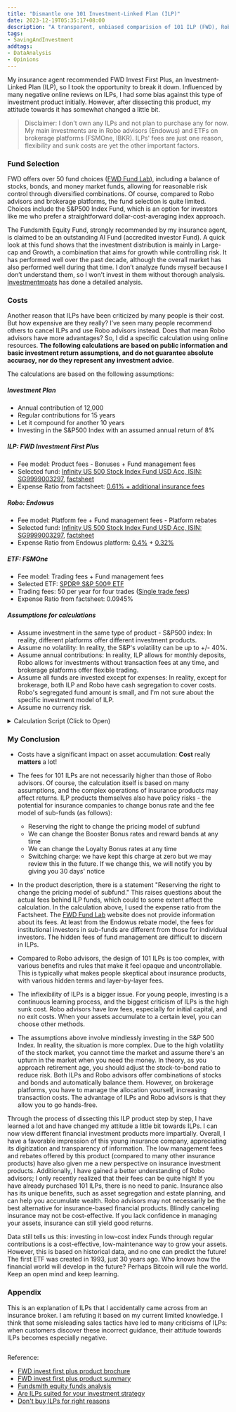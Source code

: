 ```yaml
---
title: "Dismantle one 101 Investment-Linked Plan (ILP)"
date: 2023-12-19T05:35:17+08:00
description: "A transparent, unbiased comparision of 101 ILP (FWD), Robo Advisor (Endowus) and direct ETF investment, with actual numbers and python scripts."
tags:
- SavingAndInvestment
addtags:
- DataAnalysis
- Opinions
---
```


My insurance agent recommended FWD Invest First Plus, an Investment-Linked Plan (ILP), so I took the opportunity to break it down. Influenced by many negative online reviews on ILPs, I had some bias against this type of investment product initially. However, after dissecting this product, my attitude towards it has somewhat changed a little bit.

> Disclaimer: I don't own any ILPs and not plan to purchase any for now. My main investments are in Robo advisors (Endowus) and ETFs on brokerage platforms (FSMOne, IBKR). ILPs' fees are just one reason, flexibility and sunk costs are yet the other important factors.

### Fund Selection

FWD offers over 50 fund choices ([FWD Fund Lab](https://www.fwd.com.sg/personalised-financial-advice/funds)), including a balance of stocks, bonds, and money market funds, allowing for reasonable risk control through diversified combinations. Of course, compared to Robo advisors and brokerage platforms, the fund selection is quite limited. Choices include the S&P500 Index Fund, which is an option for investors like me who prefer a straightforward dollar-cost-averaging index approach.

The Fundsmith Equity Fund, strongly recommended by my insurance agent, is claimed to be an outstanding AI Fund (accredited investor Fund). A quick look at this fund shows that the investment distribution is mainly in Large-cap and Growth, a combination that aims for growth while controlling risk. It has performed well over the past decade, although the overall market has also performed well during that time. I don’t analyze funds myself because I don’t understand them, so I won’t invest in them without thorough analysis. [Investmentmoats](https://investmentmoats.com/money/fundsmith-equity-funds-performance/) has done a detailed analysis.

### Costs

Another reason that ILPs have been criticized by many people is their cost. But how expensive are they really? I’ve seen many people recommend others to cancel ILPs and use Robo advisors instead. Does that mean Robo advisors have more advantages? So, I did a specific calculation using online resources. **The following calculations are based on public information and basic investment return assumptions, and do not guarantee absolute accuracy, nor do they represent any investment advice**.

The calculations are based on the following assumptions:

##### Investment Plan
- Annual contribution of 12,000
- Regular contributions for 15 years
- Let it compound for another 10 years
- Investing in the S&P500 Index with an assumed annual return of 8%

##### ILP: FWD Investment First Plus
- Fee model: Product fees - Bonuses + Fund management fees
- Selected fund: [Infinity US 500 Stock Index Fund USD Acc, ISIN: SG9999003297](https://www.fwd.com.sg/personalised-financial-advice/fund-report/?currencyId=USD&languageId=en-GB&id=F0HKG062P3&idCurrencyId=%20&idType=MSID&marketCode=%20), [factsheet](https://lgi.dzhintl.com/doc/uploads/documents/index.php?type=FS&fid=IUSI&lang=EN)
- Expense Ratio from factsheet: [0.61% + additional insurance fees](https://www.comparefirst.sg/wap/prodSummaryPdf/200501737H/WA_Sum_200501737H_ILP03_RP_May2023.pdf)

##### Robo: Endowus
- Fee model: Platform fee + Fund management fees - Platform rebates
- Selected fund: [Infinity US 500 Stock Index Fund USD Acc, ISIN: SG9999003297](https://www.fwd.com.sg/personalised-financial-advice/fund-report/?currencyId=USD&languageId=en-GB&id=F0HKG062P3&idCurrencyId=%20&idType=MSID&marketCode=%20), [factsheet](https://lgi.dzhintl.com/doc/uploads/documents/index.php?type=FS&fid=IUSI&lang=EN)
- Expense Ratio from Endowus platform: [0.4%](https://endowus.com/pricing) + [0.32%](https://endowus.com/investment-funds-list/lion-global-infinity-u.s-500-stock-index-fund-SG9999003289)

##### ETF: FSMOne
- Fee model: Trading fees + Fund management fees
- Selected ETF: [SPDR® S&P 500® ETF](https://www.ssga.com/library-content/products/factsheets/etfs/us/factsheet-us-en-spy.pdf)
- Trading fees: 50 per year for four trades ([Single trade fees](https://www.fsmone.com.my/etfs/get-started/stock-fees))
- Expense Ratio from factsheet: 0.0945%

##### Assumptions for calculations
- Assume investment in the same type of product - S&P500 index: In reality, different platforms offer different investment products.
- Assume no volatility: In reality, the S&P's volatility can be up to +/- 40%.
- Assume annual contributions: In reality, ILP allows for monthly deposits, Robo allows for investments without transaction fees at any time, and brokerage platforms offer flexible trading.
- Assume all funds are invested except for expenses: In reality, except for brokerage, both ILP and Robo have cash segregation to cover costs. Robo's segregated fund amount is small, and I'm not sure about the specific investment model of ILP.
- Assume no currency risk.

<details>
  <summary>Calculation Script (Click to Open)</summary>

```python
import numpy as np
import pandas as pd
from IPython.display import display
import matplotlib.pyplot as plt

premium = 12000
payment_term = 15
policy_term = 25
irr = 0.08

# ILP Bonus and Fees---------------------
# booster bonus rate
reward_band = lambda a : 4 if (a / 12000 > 4) else int(a / 12000)
booster_bonus_rate_table = np.array([
    [0.17, 0.18, 0.19, 0.20, 0.21], # 15
    [0.17, 0.18, 0.19, 0.20, 0.21], # 16
    [0.17, 0.18, 0.19, 0.20, 0.21], # 17
    [0.17, 0.18, 0.19, 0.20, 0.21], # 18
    [0.17, 0.18, 0.19, 0.20, 0.21], # 19
    [0.20, 0.21, 0.22, 0.23, 0.24], # 24
    [0.20, 0.21, 0.22, 0.23, 0.24], # 24
    [0.20, 0.21, 0.22, 0.23, 0.24], # 24
    [0.20, 0.21, 0.22, 0.23, 0.24], # 24
    [0.20, 0.21, 0.22, 0.23, 0.24], # 24
    [0.26, 0.27, 0.31, 0.32, 0.33], # 25
    [0.26, 0.27, 0.31, 0.32, 0.33], # 26
    [0.26, 0.27, 0.31, 0.32, 0.33], # 27
    [0.26, 0.27, 0.31, 0.32, 0.33], # 28
    [0.26, 0.27, 0.31, 0.32, 0.33], # 29
    [0.27, 0.28, 0.32, 0.33, 0.34], # 30
])
booster_bonus_rate = lambda premium, pt: booster_bonus_rate_table[pt - 15][reward_band(premium)]

# loyalty bonus rate
loyalty_bonus_rate = lambda py: 0.012 if py >= 21 else 0.01 if py >= 11 else 0.007 if py >= 6 else 0

# initial account charge, throughout the premium payment term only, monthly charge
# N is policy year
A = lambda pt: 0.01 if pt >= 30 else 0.012 if pt >= 25 else 0.014 if pt >= 20 else 0.018
inital_account_charge_monthly = lambda premium, pt, N: A(pt) / 12 * premium * N 

# policy charge: start from the 25th policy month (5th year) to the end of policy term
# N is policy year or payment term if policy year passed the term
policy_charge = lambda premium, N, pt: 0.012 / 12 * premium * (N if N <= pt else pt) 

# ---------------------

# Calculation---------------------

fig, ax = plt.subplots()  # Create a figure containing a single axes.

def cal_return(fund_expense_ratio, type_of_investment, fix_fee=0):
    policy_values = [0] * policy_term
    policy_value_total = 0
    fees = [0] * policy_term
    bonuses = [0] * policy_term
    interests = [0] * policy_term
    for N in range(0, policy_term):  
        booster_bonus = 0 if not type_of_investment == 'ILP' else 0 if N > 4 else booster_bonus_rate(premium, payment_term) * premium
        bonuses[N] = int(booster_bonus)
        policy_values[N] = 0 if N >= payment_term else (premium + booster_bonus)
    
        # monthly fee
        yearly_fee = 0
        yearly_interest = 0
        for n in range(0, 12):
            # calculate fee
            fee = 0
            if type_of_investment == 'ILP':
                fee += inital_account_charge_monthly(premium, payment_term, N + 1) if N < payment_term else 0
                fee += 0 if N < 3 else policy_charge(premium, N + 1, payment_term)

            fee += (policy_value_total + policy_values[N]) * (fund_expense_ratio / 12)
            policy_values[N] -= fee
    
            # for record only
            yearly_fee += fee
            
        # add fee
        policy_values[N] -= fix_fee
        yearly_fee += fix_fee
        
        # yearly interest 
        yearly_interest = (policy_value_total + policy_values[N]) * (irr)
        policy_values[N] += yearly_interest
        fees[N] = int(yearly_fee)
        interests[N] = int(yearly_interest)

        # add loyalty_bonus, which paid at the end of policy year based on the policy value
        if type_of_investment == 'ILP':
            loyalty_bonus = 0 if N < 5 else loyalty_bonus_rate(N + 1) * policy_value_total
            policy_values[N] += loyalty_bonus

            # for record
            bonuses[N] += int(loyalty_bonus)

        policy_values[N] = int(policy_values[N])
        policy_value_total += policy_values[N]

    df = pd.DataFrame(data=[policy_values, interests, fees, bonuses])
    transposed_df = df.transpose()
    transposed_df.columns = ['value_per_annual', 'interest', 'fees', 'bonuses']
    display(transposed_df)
    print("Total Value:", sum(policy_values))

    # plot the graph
    ax.plot([i for i in range(1, policy_term + 1)], np.cumsum(policy_values), label=type_of_investment)
    leg = plt.legend(loc='upper center')

cal_return(0.0061, "ILP") # https://lgi.dzhintl.com/doc/uploads/documents/index.php?type=FS&fid=IUSI&lang=EN
cal_return(0.004 + 0.0032, "Robo") # https://endowus.com/investment-funds-list/lion-global-infinity-u.s-500-stock-index-fund-SG9999003289
cal_return(0.000945, "ETF", 50) # https://www.ssga.com/library-content/products/factsheets/etfs/us/factsheet-us-en-spy.pdf
plt.show()
```

</details>

<div>
    <span class="image fit" style="max-width: 1000px;"><img src="https://s3.ap-southeast-1.amazonaws.com/littlecheesecake.me/money.sense/ilp_exploration/money_sense_compare_ilp_robo_etf.excalidraw.png" alt="" /></span>
</div>

<div>
    <span class="image fit" style="max-width: 500px;"><img src="https://s3.ap-southeast-1.amazonaws.com/littlecheesecake.me/money.sense/ilp_exploration/money_sense_ipl_comparison.png" alt="" /></span>
</div>

### My Conclusion
- Costs have a significant impact on asset accumulation: **Cost** really **matters** a lot!

- The fees for 101 ILPs are not necessarily higher than those of Robo advisors. Of course, the calculation itself is based on many assumptions, and the complex operations of insurance products may affect returns. ILP products themselves also have policy risks - the potential for insurance companies to change bonus rate and the fee model of sub-funds (as follows):
    - Reserving the right to change the pricing model of subfund
    - We can change the Booster Bonus rates and reward bands at any time
    - We can change the Loyalty Bonus rates at any time
    - Switching charge: we have kept this charge at zero but we may review this in the future. If we change this, we will notify you by giving you 30 days' notice

- In the product description, there is a statement "Reserving the right to change the pricing model of subfund." This raises questions about the actual fees behind ILP funds, which could to some extent affect the calculation. In the calculation above, I used the expense ratio from the Factsheet. The [FWD Fund Lab](https://www.fwd.com.sg/personalised-financial-advice/fund-report/?currencyId=SGD&languageId=en-GB&id=F0HKG062P2&idCurrencyId=%20&idType=MSID&marketCode=%20) website does not provide information about its fees. At least from the Endowus rebate model, the fees for institutional investors in sub-funds are different from those for individual investors. The hidden fees of fund management are difficult to discern in ILPs.

- Compared to Robo advisors, the design of 101 ILPs is too complex, with various benefits and rules that make it feel opaque and uncontrollable. This is typically what makes people skeptical about insurance products, with various hidden terms and layer-by-layer fees.

- The inflexibility of ILPs is a bigger issue. For young people, investing is a continuous learning process, and the biggest criticism of ILPs is the high sunk cost. Robo advisors have low fees, especially for initial capital, and no exit costs. When your assets accumulate to a certain level, you can choose other methods.

- The assumptions above involve mindlessly investing in the S&P 500 Index. In reality, the situation is more complex. Due to the high volatility of the stock market, you cannot time the market and assume there's an upturn in the market when you need the money. In theory, as you approach retirement age, you should adjust the stock-to-bond ratio to reduce risk. Both ILPs and Robo advisors offer combinations of stocks and bonds and automatically balance them. However, on brokerage platforms, you have to manage the allocation yourself, increasing transaction costs. The advantage of ILPs and Robo advisors is that they allow you to go hands-free.

Through the process of dissecting this ILP product step by step, I have learned a lot and have changed my attitude a little bit towards ILPs. I can now view different financial investment products more impartially. Overall, I have a favorable impression of this young insurance company, appreciating its digitization and transparency of information. The low management fees and rebates offered by this product (compared to many other insurance products) have also given me a new perspective on insurance investment products. Additionally, I have gained a better understanding of Robo advisors; I only recently realized that their fees can be quite high! If you have already purchased 101 ILPs, there is no need to panic. Insurance also has its unique benefits, such as asset segregation and estate planning, and can help you accumulate wealth. Robo advisors may not necessarily be the best alternative for insurance-based financial products. Blindly canceling insurance may not be cost-effective. If you lack confidence in managing your assets, insurance can still yield good returns.

Data still tells us this: investing in low-cost index Funds through regular contributions is a cost-effective, low-maintenance way to grow your assets. However, this is based on historical data, and no one can predict the future! The first ETF was created in 1993, just 30 years ago. Who knows how the financial world will develop in the future? Perhaps Bitcoin will rule the world. Keep an open mind and keep learning.

### Appendix

This is an explanation of ILPs that I accidentally came across from an insurance broker. I am refuting it based on my current limited knowledge. I think that some misleading sales tactics have led to many criticisms of ILPs: when customers discover these incorrect guidance, their attitude towards ILPs becomes especially negative.

<div>
    <span class="image fit" style="max-width: 1000px;"><img src="https://s3.ap-southeast-1.amazonaws.com/littlecheesecake.me/money.sense/ilp_exploration/money_sense_incorrect_ilp_explanation_en.png" alt="" /></span>
</div>

Reference:
- [FWD invest first plus product brochure](https://www.fwd.com.sg/wp-content/uploads/2023/12/Invest-First-Plus-Brochure-Q3-2023-6-Dec-2023.pdf)
- [FWD invest first plus product summary](https://www.comparefirst.sg/wap/prodSummaryPdf/200501737H/WA_Sum_200501737H_ILP03_RP_May2023.pdf)
- [Fundsmith equity funds analysis](https://investmentmoats.com/money/fundsmith-equity-funds-performance/)
- [Are ILPs suited for your investment strategy](https://providend.com/are-investment-linked-policies-suited-for-executing-your-investment-strategy/)
- [Don't buy ILPs for right reasons](https://investmentmoats.com/budgeting/insurance/dont-buy-investment-linked-policies-right-reasons/)
